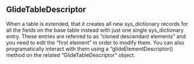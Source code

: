 ## GlideTableDescriptor

When a table is extended, that it creates all new sys_dictionary records for all the fields on the base table instead with just one single sys_dictionary entry. These entries are referred to as “cloned descendant elements” and you need to edit the “first element” in order to modify them. 
You can also programatically interact with them using a “glideElementDescriptor() method on the related “GlideTableDescriptor” object. 



